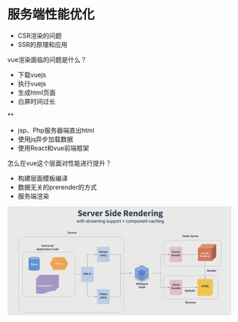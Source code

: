 # 服务端性能优化

- CSR渲染的问题
- SSR的原理和应用


vue渲染面临的问题是什么？

- 下载vuejs
- 执行vuejs
- 生成html页面
- 白屏时间过长

**
- jsp、Php服务器端直出html
- 使用jq异步加载数据
- 使用React和vue前端框架

怎么在vue这个层面对性能进行提升？
- 构建层面模板编译
- 数据无关的prerender的方式
- 服务端渲染

![08](./img/08.png)
